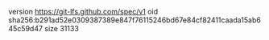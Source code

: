 version https://git-lfs.github.com/spec/v1
oid sha256:b291ad52e0309387389e847f76115246bd67e84cf82411caada15ab645c59d47
size 31133
